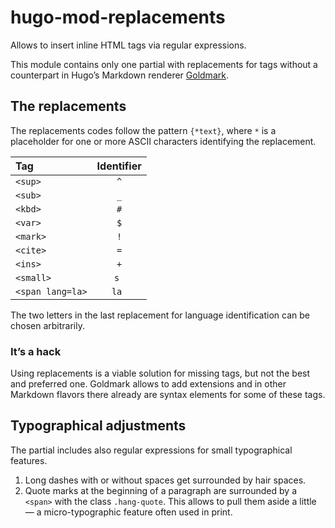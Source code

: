 # hugo-mod-replacements
Allows to insert inline HTML tags via regular expressions.

This module contains only one partial with replacements for tags without a counterpart in Hugo’s Markdown renderer [Goldmark](https://github.com/yuin/goldmark). 

## The replacements

The replacements codes follow the pattern `{*text}`, where `*` is a placeholder for one or more ASCII characters identifying the replacement. 

| Tag              | Identifier |
|:-----------------|:----------:|
| `<sup>`          |    `^`     |
| `<sub>`          |    `_`     |
| `<kbd>`          |    `#`     |
| `<var>`          |    `$`     |
| `<mark>`         |    `!`     |
| `<cite>`         |    `=`     |
| `<ins>`          |    `+`     |
| `<small>`        |  `s `   |
| `<span lang=la>` |  `la `  |

The two letters in the last replacement for language identification can be chosen arbitrarily.

### It’s a hack

Using replacements is a viable solution for missing tags, but not the best and preferred one. Goldmark allows to add extensions and in other Markdown flavors there already are syntax elements for some of these tags.

## Typographical adjustments
The partial includes also regular expressions for small typographical features. 

1. Long dashes with or without spaces get surrounded by hair spaces.
2. Quote marks at the beginning of a paragraph are surrounded by a `<span>` with the class `.hang-quote`. This allows to pull them aside a little — a micro-typographic feature often used in print. 

